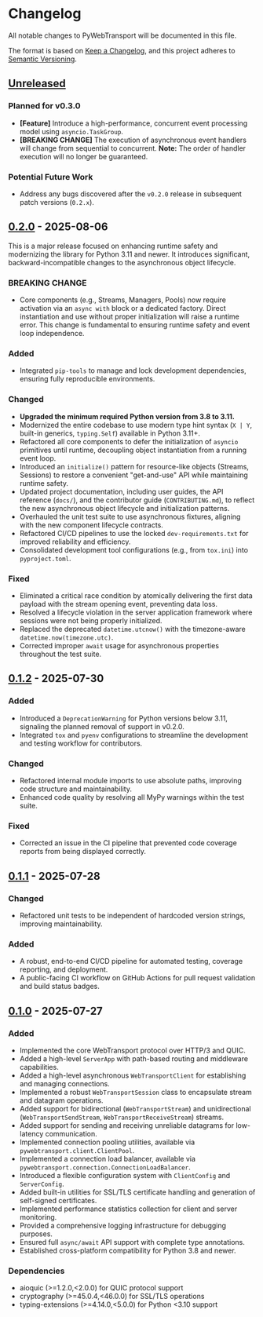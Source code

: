 # Changelog

All notable changes to PyWebTransport will be documented in this file.

The format is based on [Keep a Changelog](https://keepachangelog.com/en/1.1.0/),
and this project adheres to [Semantic Versioning](https://semver.org/spec/v2.0.0.html).

## [Unreleased]

### Planned for v0.3.0

- **[Feature]** Introduce a high-performance, concurrent event processing model using `asyncio.TaskGroup`.
- **[BREAKING CHANGE]** The execution of asynchronous event handlers will change from sequential to concurrent. **Note:** The order of handler execution will no longer be guaranteed.

### Potential Future Work

- Address any bugs discovered after the `v0.2.0` release in subsequent patch versions (`0.2.x`).

## [0.2.0] - 2025-08-06

This is a major release focused on enhancing runtime safety and modernizing the library for Python 3.11 and newer. It introduces significant, backward-incompatible changes to the asynchronous object lifecycle.

### BREAKING CHANGE

- Core components (e.g., Streams, Managers, Pools) now require activation via an `async with` block or a dedicated factory. Direct instantiation and use without proper initialization will raise a runtime error. This change is fundamental to ensuring runtime safety and event loop independence.

### Added

- Integrated `pip-tools` to manage and lock development dependencies, ensuring fully reproducible environments.

### Changed

- **Upgraded the minimum required Python version from 3.8 to 3.11.**
- Modernized the entire codebase to use modern type hint syntax (`X | Y`, built-in generics, `typing.Self`) available in Python 3.11+.
- Refactored all core components to defer the initialization of `asyncio` primitives until runtime, decoupling object instantiation from a running event loop.
- Introduced an `initialize()` pattern for resource-like objects (Streams, Sessions) to restore a convenient "get-and-use" API while maintaining runtime safety.
- Updated project documentation, including user guides, the API reference (`docs/`), and the contributor guide (`CONTRIBUTING.md`), to reflect the new asynchronous object lifecycle and initialization patterns.
- Overhauled the unit test suite to use asynchronous fixtures, aligning with the new component lifecycle contracts.
- Refactored CI/CD pipelines to use the locked `dev-requirements.txt` for improved reliability and efficiency.
- Consolidated development tool configurations (e.g., from `tox.ini`) into `pyproject.toml`.

### Fixed

- Eliminated a critical race condition by atomically delivering the first data payload with the stream opening event, preventing data loss.
- Resolved a lifecycle violation in the server application framework where sessions were not being properly initialized.
- Replaced the deprecated `datetime.utcnow()` with the timezone-aware `datetime.now(timezone.utc)`.
- Corrected improper `await` usage for asynchronous properties throughout the test suite.

## [0.1.2] - 2025-07-30

### Added

- Introduced a `DeprecationWarning` for Python versions below 3.11, signaling the planned removal of support in v0.2.0.
- Integrated `tox` and `pyenv` configurations to streamline the development and testing workflow for contributors.

### Changed

- Refactored internal module imports to use absolute paths, improving code structure and maintainability.
- Enhanced code quality by resolving all MyPy warnings within the test suite.

### Fixed

- Corrected an issue in the CI pipeline that prevented code coverage reports from being displayed correctly.

## [0.1.1] - 2025-07-28

### Changed

- Refactored unit tests to be independent of hardcoded version strings, improving maintainability.

### Added

- A robust, end-to-end CI/CD pipeline for automated testing, coverage reporting, and deployment.
- A public-facing CI workflow on GitHub Actions for pull request validation and build status badges.

## [0.1.0] - 2025-07-27

### Added

- Implemented the core WebTransport protocol over HTTP/3 and QUIC.
- Added a high-level `ServerApp` with path-based routing and middleware capabilities.
- Added a high-level asynchronous `WebTransportClient` for establishing and managing connections.
- Implemented a robust `WebTransportSession` class to encapsulate stream and datagram operations.
- Added support for bidirectional (`WebTransportStream`) and unidirectional (`WebTransportSendStream`, `WebTransportReceiveStream`) streams.
- Added support for sending and receiving unreliable datagrams for low-latency communication.
- Implemented connection pooling utilities, available via `pywebtransport.client.ClientPool`.
- Implemented a connection load balancer, available via `pywebtransport.connection.ConnectionLoadBalancer`.
- Introduced a flexible configuration system with `ClientConfig` and `ServerConfig`.
- Added built-in utilities for SSL/TLS certificate handling and generation of self-signed certificates.
- Implemented performance statistics collection for client and server monitoring.
- Provided a comprehensive logging infrastructure for debugging purposes.
- Ensured full `async/await` API support with complete type annotations.
- Established cross-platform compatibility for Python 3.8 and newer.

### Dependencies

- aioquic (>=1.2.0,<2.0.0) for QUIC protocol support
- cryptography (>=45.0.4,<46.0.0) for SSL/TLS operations
- typing-extensions (>=4.14.0,<5.0.0) for Python <3.10 support

[Unreleased]: https://github.com/lemonsterfy/pywebtransport/compare/v0.2.0...HEAD
[0.2.0]: https://github.com/lemonsterfy/pywebtransport/compare/v0.1.2...v0.2.0
[0.1.2]: https://github.com/lemonsterfy/pywebtransport/compare/v0.1.1...v0.1.2
[0.1.1]: https://github.com/lemonsterfy/pywebtransport/compare/v0.1.0...v0.1.1
[0.1.0]: https://github.com/lemonsterfy/pywebtransport/releases/tag/v0.1.0
